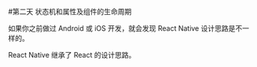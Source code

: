 #第二天 状态机和属性及组件的生命周期

如果你之前做过 Android 或 iOS 开发，就会发现 React Native 设计思路是不一样的。

React Native 继承了 React 的设计思路。